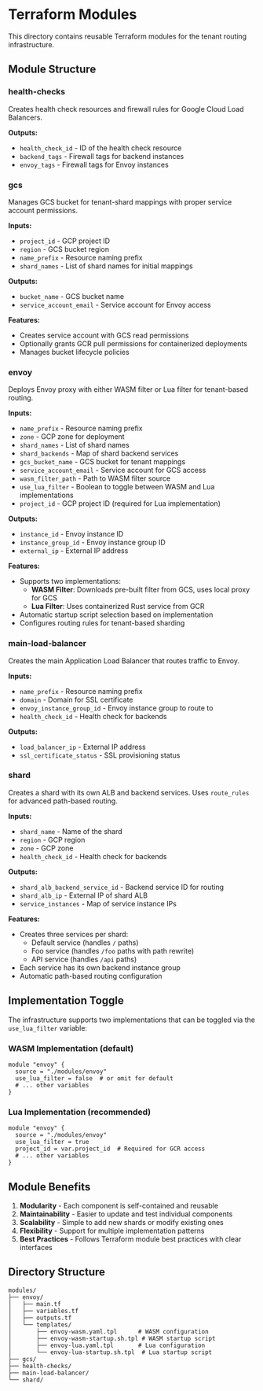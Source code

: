 # Terraform Modules

This directory contains reusable Terraform modules for the tenant routing infrastructure.

## Module Structure

### health-checks
Creates health check resources and firewall rules for Google Cloud Load Balancers.

**Outputs:**
- `health_check_id` - ID of the health check resource
- `backend_tags` - Firewall tags for backend instances
- `envoy_tags` - Firewall tags for Envoy instances

### gcs
Manages GCS bucket for tenant-shard mappings with proper service account permissions.

**Inputs:**
- `project_id` - GCP project ID
- `region` - GCS bucket region
- `name_prefix` - Resource naming prefix
- `shard_names` - List of shard names for initial mappings

**Outputs:**
- `bucket_name` - GCS bucket name
- `service_account_email` - Service account for Envoy access

**Features:**
- Creates service account with GCS read permissions
- Optionally grants GCR pull permissions for containerized deployments
- Manages bucket lifecycle policies

### envoy
Deploys Envoy proxy with either WASM filter or Lua filter for tenant-based routing.

**Inputs:**
- `name_prefix` - Resource naming prefix
- `zone` - GCP zone for deployment
- `shard_names` - List of shard names
- `shard_backends` - Map of shard backend services
- `gcs_bucket_name` - GCS bucket for tenant mappings
- `service_account_email` - Service account for GCS access
- `wasm_filter_path` - Path to WASM filter source
- `use_lua_filter` - Boolean to toggle between WASM and Lua implementations
- `project_id` - GCP project ID (required for Lua implementation)

**Outputs:**
- `instance_id` - Envoy instance ID
- `instance_group_id` - Envoy instance group ID
- `external_ip` - External IP address

**Features:**
- Supports two implementations:
  - **WASM Filter**: Downloads pre-built filter from GCS, uses local proxy for GCS
  - **Lua Filter**: Uses containerized Rust service from GCR
- Automatic startup script selection based on implementation
- Configures routing rules for tenant-based sharding

### main-load-balancer
Creates the main Application Load Balancer that routes traffic to Envoy.

**Inputs:**
- `name_prefix` - Resource naming prefix
- `domain` - Domain for SSL certificate
- `envoy_instance_group_id` - Envoy instance group to route to
- `health_check_id` - Health check for backends

**Outputs:**
- `load_balancer_ip` - External IP address
- `ssl_certificate_status` - SSL provisioning status

### shard
Creates a shard with its own ALB and backend services. Uses `route_rules` for advanced path-based routing.

**Inputs:**
- `shard_name` - Name of the shard
- `region` - GCP region
- `zone` - GCP zone
- `health_check_id` - Health check for backends

**Outputs:**
- `shard_alb_backend_service_id` - Backend service ID for routing
- `shard_alb_ip` - External IP of shard ALB
- `service_instances` - Map of service instance IPs

**Features:**
- Creates three services per shard:
  - Default service (handles `/` paths)
  - Foo service (handles `/foo` paths with path rewrite)
  - API service (handles `/api` paths)
- Each service has its own backend instance group
- Automatic path-based routing configuration

## Implementation Toggle

The infrastructure supports two implementations that can be toggled via the `use_lua_filter` variable:

### WASM Implementation (default)
```hcl
module "envoy" {
  source = "./modules/envoy"
  use_lua_filter = false  # or omit for default
  # ... other variables
}
```

### Lua Implementation (recommended)
```hcl
module "envoy" {
  source = "./modules/envoy"
  use_lua_filter = true
  project_id = var.project_id  # Required for GCR access
  # ... other variables
}
```

## Module Benefits

1. **Modularity** - Each component is self-contained and reusable
2. **Maintainability** - Easier to update and test individual components
3. **Scalability** - Simple to add new shards or modify existing ones
4. **Flexibility** - Support for multiple implementation patterns
5. **Best Practices** - Follows Terraform module best practices with clear interfaces

## Directory Structure

```
modules/
├── envoy/
│   ├── main.tf
│   ├── variables.tf
│   ├── outputs.tf
│   └── templates/
│       ├── envoy-wasm.yaml.tpl      # WASM configuration
│       ├── envoy-wasm-startup.sh.tpl # WASM startup script
│       ├── envoy-lua.yaml.tpl       # Lua configuration
│       └── envoy-lua-startup.sh.tpl  # Lua startup script
├── gcs/
├── health-checks/
├── main-load-balancer/
└── shard/
```